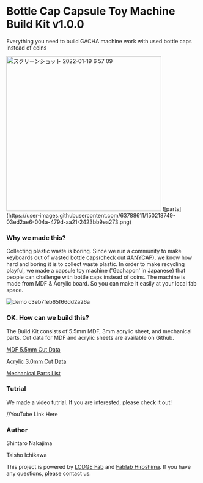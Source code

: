 # Bottle Cap Capsule Toy Machine Build Kit v1.0.0
Everything you need to build GACHA machine work with used bottle caps instead of coins

<img width="405" alt="スクリーンショット 2022-01-19 6 57 09" src="https://user-images.githubusercontent.com/63788611/150025202-786923c6-4fa7-4164-86d8-1e7949584483.png">
![parts](https://user-images.githubusercontent.com/63788611/150218749-03ed2ae6-004a-479d-aa21-2423bb9ea273.png)

### Why we made this?
Collecting plastic waste is boring. Since we run a community to make keyboards out of wasted bottle caps[(check out #ANYCAP](https://anycap.xyz/)), we know how hard and boring it is to collect waste plastic. In order to make recycling playful, we made a capsule toy machine ('Gachapon' in Japanese) that people can challenge with bottle caps instead of coins. The machine is made from MDF & Acrylic board. So you can make it easily at your local fab space.

![demo c3eb7feb65f66dd2a26a](https://user-images.githubusercontent.com/63788611/150025523-eafdf967-787a-4bf1-9df6-a1d305360005.gif)





### OK. How can we build this?
The Build Kit consists of 5.5mm MDF, 3mm acrylic sheet, and mechanical parts. Cut data for MDF and acrylic sheets are available on Github.

[MDF 5.5mm Cut Data](https://github.com/lodgefab/bottle-cap-gacha/blob/main/GACHA_MDF5.5mm.ai)

[Acrylic 3.0mm Cut Data](https://github.com/lodgefab/bottle-cap-gacha/blob/main/GACHA_Acrylic3mm.ai)

[Mechanical Parts List](https://docs.google.com/spreadsheets/d/1cDXzpXNec14m1KFo_bHg3_JA13f9ayJmwX-NvcRkl2E/edit?usp=sharing)



### Tutrial
We made a video tutrial. If you are interested, please check it out!

//YouTube Link Here

### Author

Shintaro Nakajima

Taisho Ichikawa

This project is powered by [LODGE Fab](https://lodge.yahoo.co.jp/) and [Fablab Hiroshima](http://www.fablabhiroshima.com/).
If you have any questions, please contact us.
